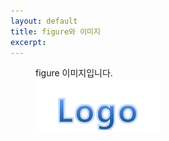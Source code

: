 ```yaml
---
layout: default
title: figure와 이미지
excerpt: 
---
```


<figure>
    <figcaption>figure 이미지입니다.</figcaption>
    <img src="/wai-aria/image/logo.png" width="200">
</figure>